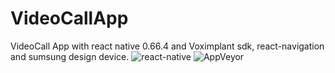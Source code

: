 # VideoCallApp
VideoCall App with react native 0.66.4 and Voximplant sdk, react-navigation and sumsung design device.
![react-native](https://user-images.githubusercontent.com/43494970/162567880-7dd86c85-a58e-410d-97b9-ef127c9f5b67.png)
![AppVeyor](https://img.shields.io/appveyor/build/Nouha18/videoCallApp?logo=nouha18&logoColor=%23127741&style=flat-square)
